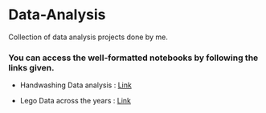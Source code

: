 # Data-Analysis
Collection of data analysis projects done by me.

### You can access the well-formatted notebooks by following the links given.

- Handwashing Data analysis : [Link](https://nbviewer.jupyter.org/github/NIteshx2/Data-Analysis/blob/master/HandWashing/Dr.%20Semmelweis%20and%20the%20Discovery%20of%20Handwashing/notebook.ipynb)

- Lego Data across the years : [Link](https://github.com/NIteshx2/Data-Analysis/blob/master/LegoData/Exploring%2067%20years%20of%20LEGO/notebook.ipynb)
